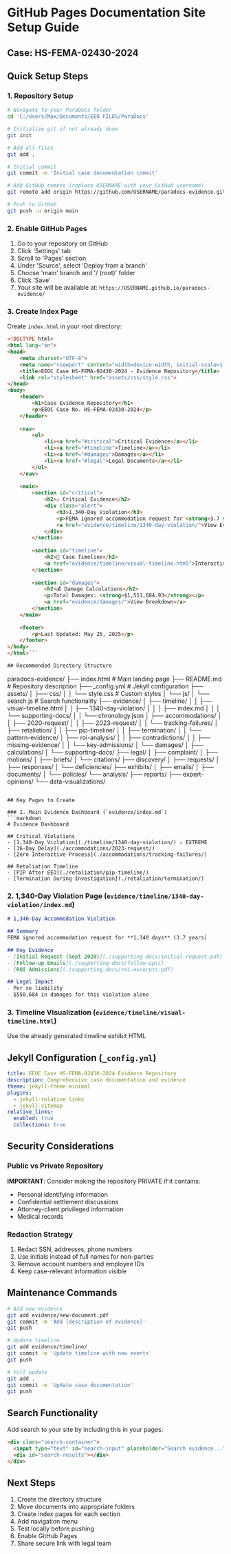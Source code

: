 # GitHub Pages Documentation Site Setup Guide
## Case: HS-FEMA-02430-2024

## Quick Setup Steps

### 1. Repository Setup
```bash
# Navigate to your ParaDocs folder
cd 'C:/Users/Max/Documents/EEO FILES/ParaDocs'

# Initialize git if not already done
git init

# Add all files
git add .

# Initial commit
git commit -m 'Initial case documentation commit'

# Add GitHub remote (replace USERNAME with your GitHub username)
git remote add origin https://github.com/USERNAME/paradocs-evidence.git

# Push to GitHub
git push -u origin main
```

### 2. Enable GitHub Pages
1. Go to your repository on GitHub
2. Click 'Settings' tab
3. Scroll to 'Pages' section
4. Under 'Source', select 'Deploy from a branch'
5. Choose 'main' branch and '/ (root)' folder
6. Click 'Save'
7. Your site will be available at: `https://USERNAME.github.io/paradocs-evidence/`

### 3. Create Index Page
Create `index.html` in your root directory:

```html
<!DOCTYPE html>
<html lang="en">
<head>
    <meta charset="UTF-8">
    <meta name="viewport" content="width=device-width, initial-scale=1.0">
    <title>EEOC Case HS-FEMA-02430-2024 - Evidence Repository</title>
    <link rel="stylesheet" href="assets/css/style.css">
</head>
<body>
    <header>
        <h1>Case Evidence Repository</h1>
        <p>EEOC Case No. HS-FEMA-02430-2024</p>
    </header>
    
    <nav>
        <ul>
            <li><a href="#critical">Critical Evidence</a></li>
            <li><a href="#timeline">Timeline</a></li>
            <li><a href="#damages">Damages</a></li>
            <li><a href="#legal">Legal Documents</a></li>
        </ul>
    </nav>
    
    <main>
        <section id="critical">
            <h2>⚠️ Critical Evidence</h2>
            <div class="alert">
                <h3>1,340-Day Violation</h3>
                <p>FEMA ignored accommodation request for <strong>3.7 years</strong></p>
                <a href="evidence/timeline/1340-day-violation/">View Evidence</a>
            </div>
        </section>
        
        <section id="timeline">
            <h2>📅 Case Timeline</h2>
            <a href="evidence/timeline/visual-timeline.html">Interactive Timeline</a>
        </section>
        
        <section id="damages">
            <h2>💰 Damage Calculations</h2>
            <p>Total Damages: <strong>$1,511,684.93</strong></p>
            <a href="evidence/damages/">View Breakdown</a>
        </section>
    </main>
    
    <footer>
        <p>Last Updated: May 25, 2025</p>
    </footer>
</body>
</html>```

## Recommended Directory Structure

```
paradocs-evidence/
├── index.html                    # Main landing page
├── README.md                     # Repository description
├── _config.yml                   # Jekyll configuration
├── assets/
│   ├── css/
│   │   └── style.css            # Custom styles
│   └── js/
│       └── search.js            # Search functionality
├── evidence/
│   ├── timeline/
│   │   ├── visual-timeline.html
│   │   ├── 1340-day-violation/
│   │   │   ├── index.md
│   │   │   └── supporting-docs/
│   │   └── chronology.json
│   ├── accommodations/
│   │   ├── 2020-request/
│   │   ├── 2023-request/
│   │   └── tracking-failures/
│   ├── retaliation/
│   │   ├── pip-timeline/
│   │   ├── termination/
│   │   └── pattern-evidence/
│   ├── roi-analysis/
│   │   ├── contradictions/
│   │   ├── missing-evidence/
│   │   └── key-admissions/
│   └── damages/
│       ├── calculations/
│       └── supporting-docs/
├── legal/
│   ├── complaint/
│   ├── motions/
│   ├── briefs/
│   └── citations/
├── discovery/
│   ├── requests/
│   ├── responses/
│   └── deficiencies/
├── exhibits/
│   ├── emails/
│   ├── documents/
│   └── policies/
└── analysis/
    ├── reports/
    ├── expert-opinions/
    └── data-visualizations/
```

## Key Pages to Create

### 1. Main Evidence Dashboard (`evidence/index.md`)
```markdown
# Evidence Dashboard

## Critical Violations
- [1,340-Day Violation](./timeline/1340-day-violation/) ⚠️ EXTREME
- [36-Day Delay](./accommodations/2023-request/)
- [Zero Interactive Process](./accommodations/tracking-failures/)

## Retaliation Timeline
- [PIP After EEO](./retaliation/pip-timeline/)
- [Termination During Investigation](./retaliation/termination/)
```

### 2. 1,340-Day Violation Page (`evidence/timeline/1340-day-violation/index.md`)
```markdown
# 1,340-Day Accommodation Violation

## Summary
FEMA ignored accommodation request for **1,340 days** (3.7 years)

## Key Evidence
- [Initial Request (Sept 2020)](./supporting-docs/initial-request.pdf)
- [Follow-up Emails](./supporting-docs/follow-ups/)
- [ROI Admissions](./supporting-docs/roi-excerpts.pdf)

## Legal Impact
- Per se liability
- $550,684 in damages for this violation alone
```

### 3. Timeline Visualization (`evidence/timeline/visual-timeline.html`)
Use the already generated timeline exhibit HTML

## Jekyll Configuration (`_config.yml`)
```yaml
title: EEOC Case HS-FEMA-02430-2024 Evidence Repository
description: Comprehensive case documentation and evidence
theme: jekyll-theme-minimal
plugins:
  - jekyll-relative-links
  - jekyll-sitemap
relative_links:
  enabled: true
  collections: true
```

## Security Considerations

### Public vs Private Repository
**IMPORTANT**: Consider making the repository PRIVATE if it contains:
- Personal identifying information
- Confidential settlement discussions
- Attorney-client privileged information
- Medical records

### Redaction Strategy
1. Redact SSN, addresses, phone numbers
2. Use initials instead of full names for non-parties
3. Remove account numbers and employee IDs
4. Keep case-relevant information visible

## Maintenance Commands

```bash
# Add new evidence
git add evidence/new-document.pdf
git commit -m 'Add [description of evidence]'
git push

# Update timeline
git add evidence/timeline/
git commit -m 'Update timeline with new events'
git push

# Full update
git add .
git commit -m 'Update case documentation'
git push
```

## Search Functionality
Add search to your site by including this in your pages:

```html
<div class="search-container">
  <input type="text" id="search-input" placeholder="Search evidence...">
  <div id="search-results"></div>
</div>
```

## Next Steps
1. Create the directory structure
2. Move documents into appropriate folders
3. Create index pages for each section
4. Add navigation menu
5. Test locally before pushing
6. Enable GitHub Pages
7. Share secure link with legal team
